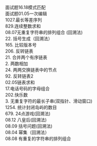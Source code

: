 面试题16.18模式匹配 <br>
面试题01.05一次编辑 <br>
1027.最长等差序列 <br>
829.连续整数求和 <br>
08.07无重复字符串的排列组合 (回溯法)<br>
22. 括号生成（回溯法） <br>
165. 比较版本号 <br>
206. 反转链表 <br>
21. 合并两个有序链表 <br>
2. 两数相加 <br>
24. 两两交换链表中的节点 <br>
92. 反转链表2 <br>
02.05链表求和 <br>
17.电话号码的字母组合 <br>
202.快乐数 <br>
3. 无重复字符的最长子串(双指针、滑动窗口) <br>
1254. 统计封闭岛屿的数目 <br>
679. 24点游戏(回溯法) <br>
08.12 八皇后(回溯法) <br>
08.09 括号问题(回溯法) <br>
08.04 幂集（回溯法）<br>
08.08 有重复的字符串的排列组合 <br>
